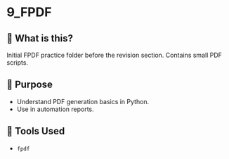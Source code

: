 # 9_FPDF

## 📌 What is this?

Initial FPDF practice folder before the revision section. Contains small PDF scripts.

## 🚀 Purpose

- Understand PDF generation basics in Python.
- Use in automation reports.

## 🧰 Tools Used

- `fpdf`

